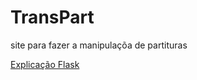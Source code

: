 # TransPart
site para fazer a manipulaçõa de partituras

[Explicação Flask](https://www.freecodecamp.org/portuguese/news/como-criar-uma-aplicacao-da-web-usando-o-flask-e-implanta-la-na-nuvem/)